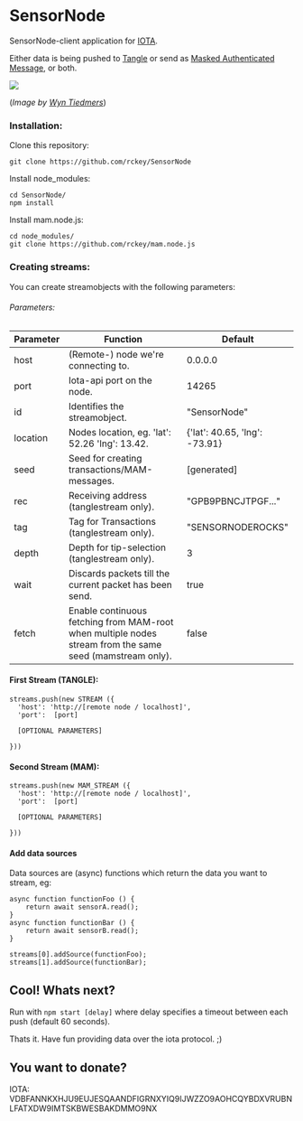 # SensorNode
SensorNode-client application for [IOTA](http://iota.org).

Either data is being pushed to [Tangle](https://thetangle.org/) or send as [Masked Authenticated Message](https://blog.iota.org/introducing-masked-authenticated-messaging-e55c1822d50e), or both.

<img src="https://i.imgur.com/CUu49Y3.jpg"/>

(*Image by [Wyn Tiedmers](https://www.wynt.de/)*)

### Installation:

Clone this repository:
```
git clone https://github.com/rckey/SensorNode
```
Install node_modules:
```
cd SensorNode/
npm install
```
Install mam.node.js:
```
cd node_modules/
git clone https://github.com/rckey/mam.node.js
```

### Creating streams:

You can create streamobjects with the following parameters:

###### Parameters:
Parameter | Function | Default
------------ | ------------- | -------------
host | (Remote-) node we're connecting to. | 0.0.0.0
port | Iota-api port on the node. | 14265
id | Identifies the streamobject. | "SensorNode"
location | Nodes location, eg. 'lat': 52.26 'lng': 13.42. | {'lat': 40.65, 'lng': -73.91}
seed | Seed for creating transactions/MAM-messages. | [generated]
rec | Receiving address (tanglestream only). | "GPB9PBNCJTPGF..."
tag | Tag for Transactions (tanglestream only). | "SENSORNODEROCKS"
depth | Depth for tip-selection (tanglestream only). | 3
wait | Discards packets till the current packet has been send. | true
fetch | Enable continuous fetching from MAM-root when multiple nodes stream from the same seed (mamstream only).| false

#### First Stream (TANGLE):
```
streams.push(new STREAM ({
  'host': 'http://[remote node / localhost]',
  'port':  [port]

  [OPTIONAL PARAMETERS]

}))
```

#### Second Stream (MAM):
```
streams.push(new MAM_STREAM ({
  'host': 'http://[remote node / localhost]',
  'port':  [port]

  [OPTIONAL PARAMETERS]

}))

```

#### Add data sources

Data sources are (async) functions which return the data you want to stream,
eg:

```
async function functionFoo () {
	return await sensorA.read();
}
async function functionBar () {
	return await sensorB.read();
}
```
```
streams[0].addSource(functionFoo);
streams[1].addSource(functionBar);
```

## Cool! Whats next?

Run with ``` npm start [delay] ``` where delay specifies a timeout between each push (default 60 seconds).

Thats it. Have fun providing data over the iota protocol. ;)

## You want to donate?

IOTA: VDBFANNKXHJU9EUJESQAANDFIGRNXYIQ9IJWZZO9AOHCQYBDXVRUBNLFATXDW9IMTSKBWESBAKDMMO9NX
